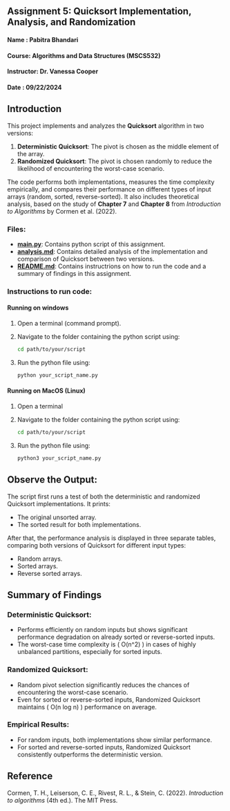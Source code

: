 
## Assignment 5: Quicksort Implementation, Analysis, and Randomization
#### Name : Pabitra Bhandari
#### Course: Algorithms and Data Structures (MSCS532)
#### Instructor: Dr. Vanessa Cooper
#### Date : 09/22/2024

## Introduction

This project implements and analyzes the **Quicksort** algorithm in two versions:
1. **Deterministic Quicksort**: The pivot is chosen as the middle element of the array.
2. **Randomized Quicksort**: The pivot is chosen randomly to reduce the likelihood of encountering the worst-case scenario.

The code performs both implementations, measures the time complexity empirically, and compares their performance on different types of input arrays (random, sorted, reverse-sorted). It also includes theoretical analysis, based on the study of **Chapter 7** and **Chapter 8** from *Introduction to Algorithms* by Cormen et al. (2022).

### Files:
- **[main.py](./main.py)**: Contains python script of this assignment.
- **[analysis.md](./analysis.md)**: Contains detailed analysis of the implementation and comparison of Quicksort between two versions.
- **[README.md](./README.md)**: Contains instructrions on how to run the code and a summary of findings in this assignment.

### Instructions to run code:
#### Running on windows 
1. Open a terminal (command prompt).
2. Navigate to the folder containing the python script using:

   ```bash
   cd path/to/your/script
   ```

3. Run the python file using:

   ```bash
   python your_script_name.py
   ```

#### Running on MacOS (Linux)
1. Open a terminal
2. Navigate to the folder containing the python script using:

   ```bash
   cd path/to/your/script
   ```

3. Run the python file using:

    ```bash
   python3 your_script_name.py
   ```

## Observe the Output:

The script first runs a test of both the deterministic and randomized Quicksort implementations. It prints:
- The original unsorted array.
- The sorted result for both implementations.

After that, the performance analysis is displayed in three separate tables, comparing both versions of Quicksort for different input types:
- Random arrays.
- Sorted arrays.
- Reverse sorted arrays.

## Summary of Findings

### Deterministic Quicksort:
- Performs efficiently on random inputs but shows significant performance degradation on already sorted or reverse-sorted inputs.
- The worst-case time complexity is \( O(n^2) \) in cases of highly unbalanced partitions, especially for sorted inputs.

### Randomized Quicksort:
- Random pivot selection significantly reduces the chances of encountering the worst-case scenario.
- Even for sorted or reverse-sorted inputs, Randomized Quicksort maintains \( O(n log n) \) performance on average.

### Empirical Results:
- For random inputs, both implementations show similar performance.
- For sorted and reverse-sorted inputs, Randomized Quicksort consistently outperforms the deterministic version.

## Reference

Cormen, T. H., Leiserson, C. E., Rivest, R. L., & Stein, C. (2022). *Introduction to algorithms* (4th ed.). The MIT Press.
